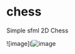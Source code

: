 # chess

Simple sfml 2D Chess

![image](![image](https://user-images.githubusercontent.com/28805464/112182563-74af2c00-8c0e-11eb-9313-0752d6994820.png)
